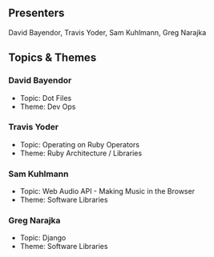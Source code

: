 ## Presenters

David Bayendor, Travis Yoder, Sam Kuhlmann, Greg Narajka

## Topics & Themes

### David Bayendor

* Topic: Dot Files
* Theme: Dev Ops

### Travis Yoder

* Topic: Operating on Ruby Operators
* Theme: Ruby Architecture / Libraries

### Sam Kuhlmann

* Topic: Web Audio API - Making Music in the Browser
* Theme: Software Libraries

### Greg Narajka

* Topic: Django
* Theme: Software Libraries
